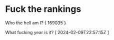 # Fuck the rankings

Who the hell am I?
{ 169035 }

What fucking year is it?
[ 2024-02-09T22:57:15Z ]
